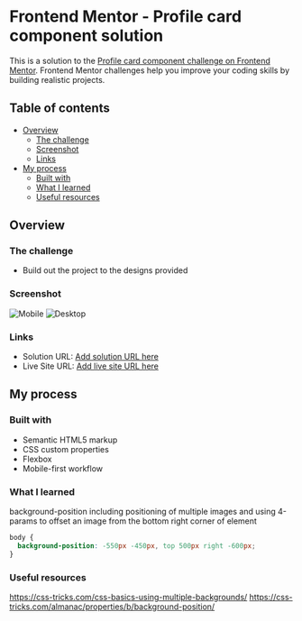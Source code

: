 # Frontend Mentor - Profile card component solution

This is a solution to the [Profile card component challenge on Frontend Mentor](https://www.frontendmentor.io/challenges/profile-card-component-cfArpWshJ). Frontend Mentor challenges help you improve your coding skills by building realistic projects. 

## Table of contents

- [Overview](#overview)
  - [The challenge](#the-challenge)
  - [Screenshot](#screenshot)
  - [Links](#links)
- [My process](#my-process)
  - [Built with](#built-with)
  - [What I learned](#what-i-learned)
  - [Useful resources](#useful-resources)


## Overview

### The challenge

- Build out the project to the designs provided

### Screenshot

![Mobile](./screenshots/screenshot-mobile.jpg)
![Desktop](./screenshots/screenshot-desktop.jpg)

### Links

- Solution URL: [Add solution URL here](https://your-solution-url.com)
- Live Site URL: [Add live site URL here](https://your-live-site-url.com)

## My process

### Built with

- Semantic HTML5 markup
- CSS custom properties
- Flexbox
- Mobile-first workflow

### What I learned

background-position including positioning of multiple images and using 4-params
to offset an image from the bottom right corner of element
```css
body {
  background-position: -550px -450px, top 500px right -600px;
}
```

### Useful resources

https://css-tricks.com/css-basics-using-multiple-backgrounds/
https://css-tricks.com/almanac/properties/b/background-position/
